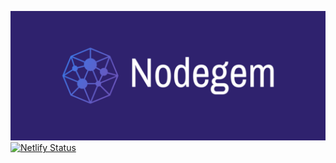 ![Nodegem.io](cover.png "Nodegem.io")
[![Netlify Status](https://api.netlify.com/api/v1/badges/061a935b-5ae2-46d1-a685-a2ef83df940a/deploy-status)](https://app.netlify.com/sites/nodegem/deploys)